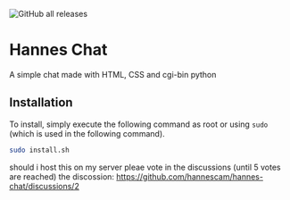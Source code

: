 ![GitHub all releases](https://img.shields.io/github/downloads/hannescam/hannes-chat/total)
# Hannes Chat
A simple chat made with HTML, CSS and cgi-bin python

## Installation
To install, simply execute the following command as root or using `sudo` (which is used in the following command).

```bash
sudo install.sh
```
should i host this on my server pleae vote in the discussions (until 5 votes are reached) the discossion: https://github.com/hannescam/hannes-chat/discussions/2
